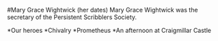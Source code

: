 #Mary Grace Wightwick (her dates)
Mary Grace Wightwick was the secretary of the Persistent Scribblers Society.

*Our heroes
*Chivalry
*Prometheus
*An afternoon at Craigmillar Castle

